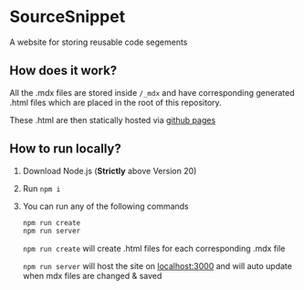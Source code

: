 # SourceSnippet

A website for storing reusable code segements

## How does it work?

All the .mdx files are stored inside `/_mdx` and have corresponding generated .html files which are placed in the root of this repository.

These .html are then statically hosted via [github pages](https://pages.github.com/)

## How to run locally?

1. Download Node.js (**Strictly** above Version 20)
2. Run `npm i`
3. You can run any of the following commands

   ```bash
   npm run create
   npm run server
   ```

   `npm run create` will create .html files for each corresponding .mdx file

   `npm run server` will host the site on [localhost:3000](http://localhost:3000/) and will auto update when mdx files are changed & saved